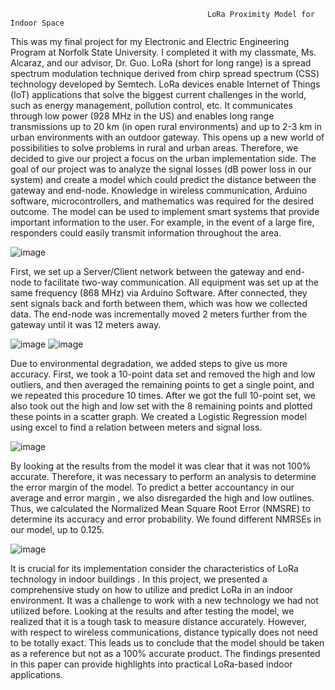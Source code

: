                                                 LoRa Proximity Model for Indoor Space

  This was my final project for my Electronic and Electric Engineering Program at Norfolk State University. I completed it with my classmate, Ms. Alcaraz, and our advisor, Dr. Guo. LoRa (short for long range) is a spread spectrum modulation technique derived from chirp spread spectrum (CSS) technology developed by Semtech. LoRa devices enable Internet of Things (IoT) applications that solve the biggest current challenges in the world, such as energy management, pollution control, etc. It communicates through low power (928 MHz in the US) and enables long range transmissions up to 20 km (in open rural environments) and up to 2-3 km in urban environments with an outdoor gateway. This opens up a new world of possibilities to solve problems in rural and urban areas. Therefore, we decided to give our project a focus on the urban implementation side. 
The goal of our project was to analyze the signal losses (dB power loss in our system) and create a model which could predict the distance between the gateway and end-node. Knowledge in wireless communication, Arduino software, microcontrollers, and mathematics was required for the desired outcome. The model can be used to implement smart systems that provide important information to the user. For example, in the event of a large fire, responders could easily transmit information throughout the area.

![image](https://user-images.githubusercontent.com/75848451/152470563-a9249107-9ed8-4a67-be20-d2fda14682b8.png)

First, we set up a Server/Client network between the gateway and end-node to facilitate two-way communication. All equipment was set up at the same frequency (868 MHz) via Arduino Software. After connected, they sent signals back and forth between them, which was how we collected data. The end-node was incrementally moved 2 meters further from the gateway until it was 12 meters away. 

![image](https://user-images.githubusercontent.com/75848451/152471446-9d7e0162-a00a-42af-a59a-9d70112a557c.png)
![image](https://user-images.githubusercontent.com/75848451/152471608-20d1e98a-e0d7-4a19-ac75-395d7cb1adf9.png)

  Due to environmental degradation, we added steps to give us more accuracy. First, we took a 10-point data set and removed the high and low outliers, and then averaged the remaining points to get a single point, and we repeated this procedure 10 times. After we got the full 10-point set, we also took out the high and low set with the 8 remaining points and plotted these points in a scatter graph. We created a Logistic Regression model using excel to find a relation between meters and signal loss.
  
![image](https://user-images.githubusercontent.com/75848451/152471989-5b7da8f0-dbfb-4940-b408-7c9d9bd9815b.png)

By looking at the results from the model it was clear that it was not 100% accurate. Therefore, it was necessary to perform an analysis to determine the error margin of the model. To predict a better accountancy in our average and error margin , we also disregarded the high and low outlines. Thus, we calculated the Normalized Mean Square Root Error (NMSRE) to determine its accuracy and error probability. We found different NMRSEs in our model, up to 0.125.

![image](https://user-images.githubusercontent.com/75848451/152472106-4ae01d49-8cbd-4c6c-9987-4ba4ed65b477.png)

It is crucial for its implementation consider the characteristics of LoRa technology in indoor buildings . In this project, we presented a comprehensive study on how to utilize and predict LoRa in an indoor environment. It was a challenge to work with a new technology we had not utilized before. Looking at the results and after testing the model, we realized that it is a tough task to measure distance accurately. However, with respect to wireless communications, distance typically does not need to be totally exact. This leads us to conclude that the model should be taken as a reference but not as a 100% accurate product. The findings presented in this paper can provide highlights into practical LoRa-based indoor applications.
